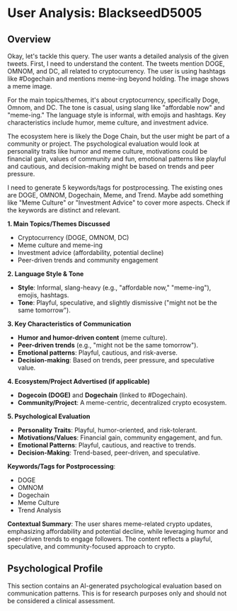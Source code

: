 # User Analysis: BlackseedD5005

## Overview

<think>
Okay, let's tackle this query. The user wants a detailed analysis of the given tweets. First, I need to understand the content. The tweets mention DOGE, OMNOM, and DC, all related to cryptocurrency. The user is using hashtags like #Dogechain and mentions meme-ing beyond holding. The image shows a meme image.

For the main topics/themes, it's about cryptocurrency, specifically Doge, Omnom, and DC. The tone is casual, using slang like "affordable now" and "meme-ing." The language style is informal, with emojis and hashtags. Key characteristics include humor, meme culture, and investment advice.

The ecosystem here is likely the Doge Chain, but the user might be part of a community or project. The psychological evaluation would look at personality traits like humor and meme culture, motivations could be financial gain, values of community and fun, emotional patterns like playful and cautious, and decision-making might be based on trends and peer pressure.

I need to generate 5 keywords/tags for postprocessing. The existing ones are DOGE, OMNOM, Dogechain, Meme, and Trend. Maybe add something like "Meme Culture" or "Investment Advice" to cover more aspects. Check if the keywords are distinct and relevant.
</think>

**1. Main Topics/Themes Discussed**  
- Cryptocurrency (DOGE, OMNOM, DC)  
- Meme culture and meme-ing  
- Investment advice (affordability, potential decline)  
- Peer-driven trends and community engagement  

**2. Language Style & Tone**  
- **Style**: Informal, slang-heavy (e.g., "affordable now," "meme-ing"), emojis, hashtags.  
- **Tone**: Playful, speculative, and slightly dismissive ("might not be the same tomorrow").  

**3. Key Characteristics of Communication**  
- **Humor and humor-driven content** (meme culture).  
- **Peer-driven trends** (e.g., "might not be the same tomorrow").  
- **Emotional patterns**: Playful, cautious, and risk-averse.  
- **Decision-making**: Based on trends, peer pressure, and speculative value.  

**4. Ecosystem/Project Advertised (if applicable)**  
- **Dogecoin (DOGE)** and **Dogechain** (linked to #Dogechain).  
- **Community/Project**: A meme-centric, decentralized crypto ecosystem.  

**5. Psychological Evaluation**  
- **Personality Traits**: Playful, humor-oriented, and risk-tolerant.  
- **Motivations/Values**: Financial gain, community engagement, and fun.  
- **Emotional Patterns**: Playful, cautious, and reactive to trends.  
- **Decision-Making**: Trend-based, peer-driven, and speculative.  

**Keywords/Tags for Postprocessing**:  
- DOGE  
- OMNOM  
- Dogechain  
- Meme Culture  
- Trend Analysis  

**Contextual Summary**: The user shares meme-related crypto updates, emphasizing affordability and potential decline, while leveraging humor and peer-driven trends to engage followers. The content reflects a playful, speculative, and community-focused approach to crypto.

## Psychological Profile

This section contains an AI-generated psychological evaluation based on communication patterns. This is for research purposes only and should not be considered a clinical assessment.